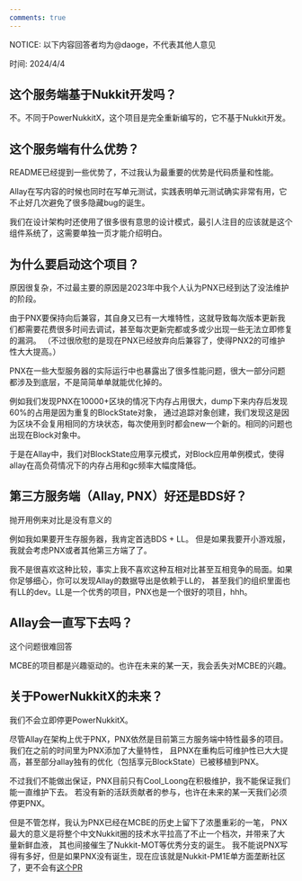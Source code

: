 ```yaml
---
comments: true
---
```


NOTICE: 以下内容回答者均为@daoge，不代表其他人意见

时间: 2024/4/4

## 这个服务端基于Nukkit开发吗？

不。不同于PowerNukkitX，这个项目是完全重新编写的，它不基于Nukkit开发。

## 这个服务端有什么优势？

README已经提到一些优势了，不过我认为最重要的优势是代码质量和性能。

Allay在写内容的时候也同时在写单元测试，实践表明单元测试确实非常有用，它不止好几次避免了很多隐藏bug的诞生。

我们在设计架构时还使用了很多很有意思的设计模式，最引人注目的应该就是这个组件系统了，这需要单独一页才能介绍明白。

## 为什么要启动这个项目？

原因很复杂，不过最主要的原因是2023年中我个人认为PNX已经到达了没法维护的阶段。

由于PNX要保持向后兼容，其自身又已有一大堆特性，这就导致每次版本更新我们都需要花费很多时间去调试，甚至每次更新完都或多或少出现一些无法立即修复的漏洞。
（不过很欣慰的是现在PNX已经放弃向后兼容了，使得PNX2的可维护性大大提高。）

PNX在一些大型服务器的实际运行中也暴露出了很多性能问题，很大一部分问题都涉及到底层，不是简简单单就能优化掉的。

例如我们发现PNX在10000+区块的情况下内存占用很大，dump下来内存后发现60%的占用是因为重复的BlockState对象，
通过追踪对象创建，我们发现这是因为区块不会复用相同的方块状态，每次使用到时都会new一个新的。相同的问题也出现在Block对象中。

于是在Allay中，我们对BlockState应用享元模式，对Block应用单例模式，使得allay在高负荷情况下的内存占用和gc频率大幅度降低。

## 第三方服务端（Allay, PNX）好还是BDS好？

抛开用例来对比是没有意义的

例如我如果要开生存服务器，我肯定首选BDS + LL。
但是如果我要开小游戏服，我就会考虑PNX或者其他第三方端了了。

我不是很喜欢这种比较，事实上我不喜欢这种互相对比甚至互相竞争的局面。如果你足够细心，你可以发现Allay的数据导出是依赖于LL的，
甚至我们的组织里面也有LL的dev。LL是一个优秀的项目，PNX也是一个很好的项目，hhh。

## Allay会一直写下去吗？

这个问题很难回答

MCBE的项目都是兴趣驱动的。也许在未来的某一天，我会丢失对MCBE的兴趣。

## 关于PowerNukkitX的未来？

我们不会立即停更PowerNukkitX。

尽管Allay在架构上优于PNX，PNX依然是目前第三方服务端中特性最多的项目。我们在之前的时间里为PNX添加了大量特性，
且PNX在重构后可维护性已大大提高，甚至部分allay独有的优化（包括享元BlockState）已被移植到PNX。

不过我们不能做出保证，PNX目前只有Cool_Loong在积极维护，我不能保证我们能一直维护下去。
若没有新的活跃贡献者的参与，也许在未来的某一天我们必须停更PNX。

但是不管怎样，我认为PNX已经在MCBE的历史上留下了浓墨重彩的一笔，
PNX最大的意义是将整个中文Nukkit圈的技术水平拉高了不止一个档次，并带来了大量新鲜血液，
其也间接催生了Nukkit-MOT等优秀分支的诞生。
我不能说PNX写得有多好，但是如果PNX没有诞生，现在应该就是Nukkit-PM1E单方面垄断社区了，更不会有[这个PR](https://github.com/CloudburstMC/Nukkit/pull/2175)